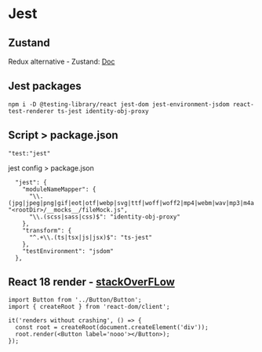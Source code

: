 # Jest

## Zustand

Redux alternative - Zustand: [Doc](https://zustand.surge.sh/)

## Jest packages

`npm i -D @testing-library/react jest-dom jest-environment-jsdom react-test-renderer ts-jest identity-obj-proxy `

## Script > package.json

```
"test:"jest"
```

jest config > package.json

```
  "jest": {
    "moduleNameMapper": {
      "\\.(jpg|jpeg|png|gif|eot|otf|webp|svg|ttf|woff|woff2|mp4|webm|wav|mp3|m4a|aac|oga)$": "<rootDir>/__mocks__/fileMock.js",
      "\\.(scss|sass|css)$": "identity-obj-proxy"
    },
    "transform": {
      "^.+\\.(ts|tsx|js|jsx)$": "ts-jest"
    },
    "testEnvironment": "jsdom"
  },

```

## React 18 render - [stackOverFLow](https://stackoverflow.com/questions/71668256/deprecation-notice-reactdom-render-is-no-longer-supported-in-react-18)

```
import Button from '../Button/Button';
import { createRoot } from 'react-dom/client';

it('renders without crashing', () => {
  const root = createRoot(document.createElement('div'));
  root.render(<Button label='nooo'></Button>);
});
```
